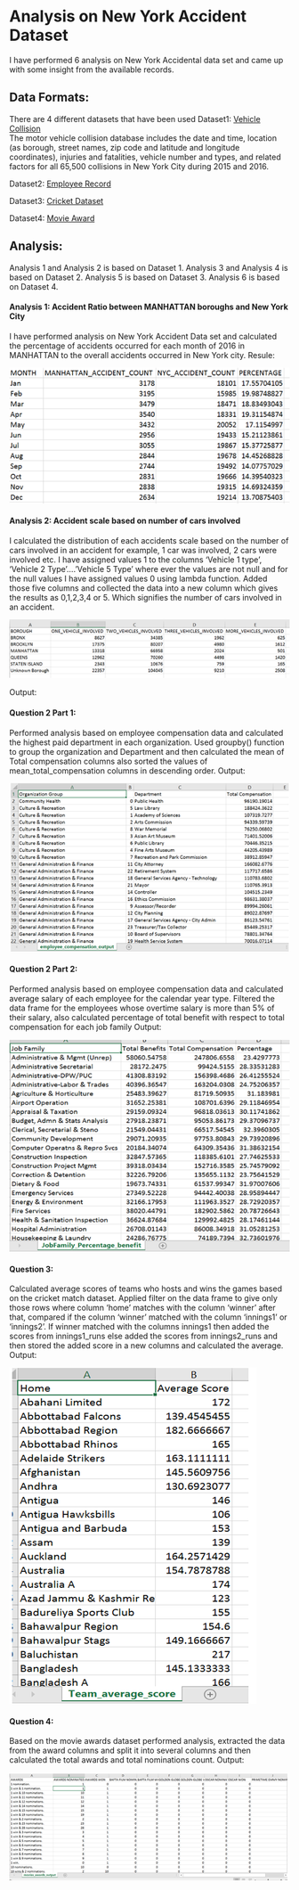 # Analysis on New York Accident Dataset
I have performed 6 analysis on New York Accidental data set and came up with some insight from the available records. 
## Data Formats:
There are 4 different datasets that have been used
Dataset1: [Vehicle Collision]( https://github.com/Anurag0212/Analysis-on-New-York-Accident-data-set/blob/master/Data/vehicle_collisions.csv)  
The motor vehicle collision database includes the date and time, location (as borough, street names, zip code and latitude and longitude coordinates), injuries and fatalities, vehicle number and types, and related factors for all 65,500 collisions in New York City during 2015 and 2016.

Dataset2: [Employee Record](https://github.com/Anurag0212/Analysis-on-New-York-Accident-data-set/blob/master/Data/employee_compensation.csv)

Dataset3: [Cricket Dataset](https://github.com/Anurag0212/Analysis-on-New-York-Accident-data-set/blob/master/Data/cricket_matches.csv)

Dataset4: [Movie Award](https://github.com/Anurag0212/Analysis-on-New-York-Accident-data-set/blob/master/Data/movies_awards.csv)

## Analysis:
Analysis 1 and Analysis 2 is based on Dataset 1.
Analysis 3 and Analysis 4 is based on Dataset 2.
Analysis 5 is based on Dataset 3.
Analysis 6 is based on Dataset 4.

#### Analysis 1: Accident Ratio between MANHATTAN boroughs and New York City
I have performed analysis on New York Accident Data set and calculated the percentage of accidents occurred for each month of 2016 in MANHATTAN to the overall accidents occurred in New York city.
Resule:

<img src='https://github.com/Anurag0212/Analysis-on-New-York-Accident-data-set/blob/master/images/Analysis_1.PNG'>

#### Analysis 2: Accident scale based on number of cars involved
I calculated the distribution of each accidents scale based on the number of cars involved in an accident for example, 1 car was involved, 2 cars were involved etc.
I have assigned values 1 to the columns ‘Vehicle 1 type’, ‘Vehicle 2 Type’….’Vehicle 5 Type’ where ever the values are not null and for the null values I have assigned values 0 using lambda function. Added those five columns and collected the data into a new column which gives the results as 0,1,2,3,4 or 5. Which signifies the number of cars involved in an accident.

<img src='https://github.com/Anurag0212/Analysis-on-New-York-Accident-data-set/blob/master/images/Analysis_2.PNG'>

Output:
 

#### Question 2 Part 1:
Performed analysis based on employee compensation data and calculated the highest paid department in each organization. Used groupby() function to group the organization and Department and then calculated the mean of Total compensation columns also sorted the values of mean_total_compensation columns in descending order.
Output:
 
<img src='https://github.com/Anurag0212/Analysis-on-New-York-Accident-data-set/blob/master/images/Analysis_3.PNG'>


#### Question 2 Part 2:
Performed analysis based on employee compensation data and calculated average salary of each employee for the calendar year type. 
Filtered the data frame for the employees whose overtime salary is more than 5% of their salary, also calculated percentage of total benefit with respect to total compensation for each job family
Output:
 

<img src='https://github.com/Anurag0212/Analysis-on-New-York-Accident-data-set/blob/master/images/Analysis_4.PNG'>





#### Question 3:
Calculated average scores of teams who hosts and wins the games based on the cricket match dataset.
Applied filter on the data frame to give only those rows where column ‘home’ matches with the column ‘winner’ after that, compared if the column ‘winner’ matched with the column ‘innings1’ or ‘innings2’.
If winner matched with the columns innings1 then added the scores from innings1_runs else added the scores from innings2_runs and then stored the added score in a new columns and calculated the average.
Output:
 
<img src='https://github.com/Anurag0212/Analysis-on-New-York-Accident-data-set/blob/master/images/Analysis_5.PNG'>

#### Question 4:
Based on the movie awards dataset performed analysis, extracted the data from the award columns and split it into several columns and then calculated the total awards and total nominations count.
Output:

<img src='https://github.com/Anurag0212/Analysis-on-New-York-Accident-data-set/blob/master/images/Analysis_6.PNG'>
